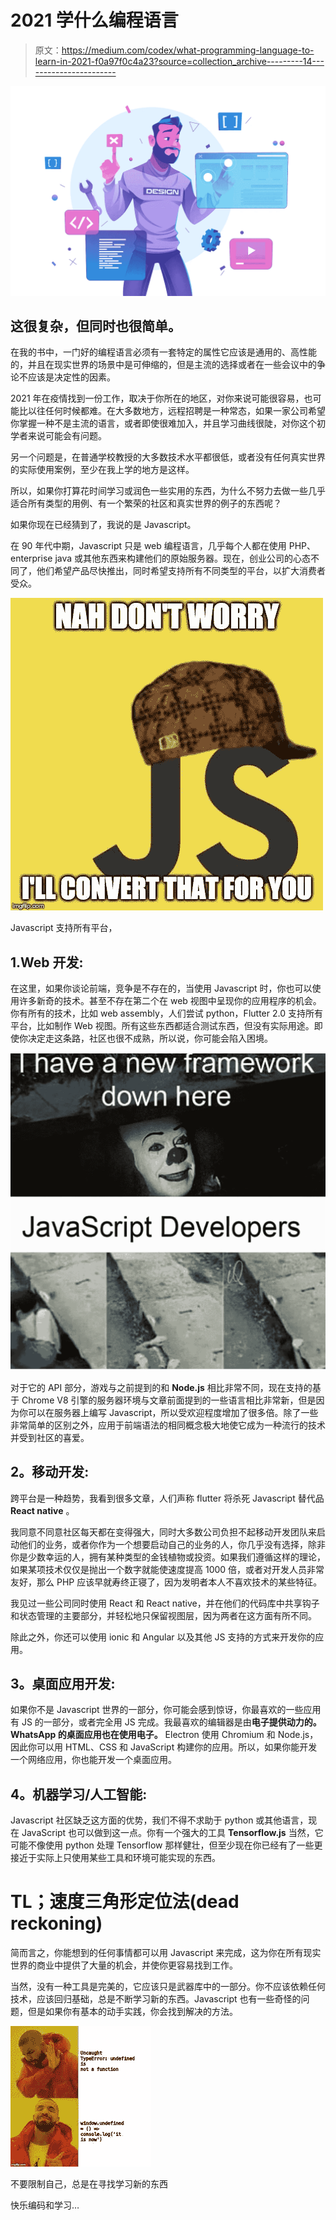 # 2021 学什么编程语言

> 原文：<https://medium.com/codex/what-programming-language-to-learn-in-2021-f0a97f0c4a23?source=collection_archive---------14----------------------->

![](img/e7349cc779ee9fa0f6b2abcb3252aa8e.png)

## 这很复杂，但同时也很简单。

在我的书中，一门好的编程语言必须有一套特定的属性它应该是通用的、高性能的，并且在现实世界的场景中是可伸缩的，但是主流的选择或者在一些会议中的争论不应该是决定性的因素。

2021 年在疫情找到一份工作，取决于你所在的地区，对你来说可能很容易，也可能比以往任何时候都难。在大多数地方，远程招聘是一种常态，如果一家公司希望你掌握一种不是主流的语言，或者即使很难加入，并且学习曲线很陡，对你这个初学者来说可能会有问题。

另一个问题是，在普通学校教授的大多数技术水平都很低，或者没有任何真实世界的实际使用案例，至少在我上学的地方是这样。

所以，如果你打算花时间学习或润色一些实用的东西，为什么不努力去做一些几乎适合所有类型的用例、有一个繁荣的社区和真实世界的例子的东西呢？

如果你现在已经猜到了，我说的是 Javascript。

在 90 年代中期，Javascript 只是 web 编程语言，几乎每个人都在使用 PHP、enterprise java 或其他东西来构建他们的原始服务器。现在，创业公司的心态不同了，他们希望产品尽快推出，同时希望支持所有不同类型的平台，以扩大消费者受众。

![](img/64b95c7b76454e9a3eec09c4fdd6445b.png)

Javascript 支持所有平台，

## 1.Web 开发:

在这里，如果你谈论前端，竞争是不存在的，当使用 Javascript 时，你也可以使用许多新奇的技术。甚至不存在第二个在 web 视图中呈现你的应用程序的机会。你有所有的技术，比如 web assembly，人们尝试 python，Flutter 2.0 支持所有平台，比如制作 Web 视图。所有这些东西都适合测试东西，但没有实际用途。即使你决定走这条路，社区也很不成熟，所以说，你可能会陷入困境。

![](img/6dcba74b46a8ff35cdb151ce777e975e.png)

对于它的 API 部分，游戏与之前提到的和 **Node.js** 相比非常不同，现在支持的基于 Chrome V8 引擎的服务器环境与文章前面提到的一些语言相比非常新，但是因为你可以在服务器上编写 Javascript，所以受欢迎程度增加了很多倍。除了一些非常简单的区别之外，应用于前端语法的相同概念极大地使它成为一种流行的技术并受到社区的喜爱。

## **2。移动开发:**

跨平台是一种趋势，我看到很多文章，人们声称 flutter 将杀死 Javascript 替代品 **React native** 。

我同意不同意社区每天都在变得强大，同时大多数公司负担不起移动开发团队来启动他们的业务，或者你作为一个想要启动自己的业务的人，你几乎没有选择，除非你是少数幸运的人，拥有某种类型的金钱植物或投资。如果我们遵循这样的理论，如果某项技术仅仅是抛出一个数字就能使速度提高 1000 倍，或者对开发人员非常友好，那么 PHP 应该早就寿终正寝了，因为发明者本人不喜欢技术的某些特征。

我见过一些公司同时使用 React 和 React native，并在他们的代码库中共享钩子和状态管理的主要部分，并轻松地只保留视图层，因为两者在这方面有所不同。

除此之外，你还可以使用 ionic 和 Angular 以及其他 JS 支持的方式来开发你的应用。

## **3。桌面应用开发:**

如果你不是 Javascript 世界的一部分，你可能会感到惊讶，你最喜欢的一些应用有 JS 的一部分，或者完全用 JS 完成。我最喜欢的编辑器是由**电子提供动力的。**WhatsApp 的桌面应用也在使用电子**。** Electron 使用 Chromium 和 Node.js，因此你可以用 HTML、CSS 和 JavaScript 构建你的应用。所以，如果你能开发一个网络应用，你也能开发一个桌面应用。

## **4。机器学习/人工智能:**

Javascript 社区缺乏这方面的优势，我们不得不求助于 python 或其他语言，现在 JavaScript 也可以做到这一点。你有一个强大的工具 **Tensorflow.js** 当然，它可能不像使用 python 处理 Tensorflow 那样健壮，但至少现在你已经有了一些更接近于实际上只使用某些工具和环境可能实现的东西。

# TL；速度三角形定位法(dead reckoning)

简而言之，你能想到的任何事情都可以用 Javascript 来完成，这为你在所有现实世界的商业中提供了大量的机会，并使你更容易找到工作。

当然，没有一种工具是完美的，它应该只是武器库中的一部分。你不应该依赖任何技术，应该回归基础，总是不断学习新的东西。Javascript 也有一些奇怪的问题，但是如果你有基本的动手实践，你会找到解决的方法。

![](img/02291e313952392a3adc471a2aa14670.png)

不要限制自己，总是在寻找学习新的东西

快乐编码和学习…